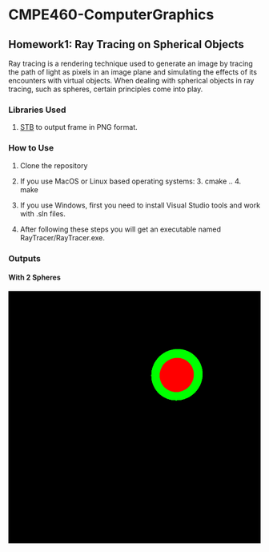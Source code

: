 
# CMPE460-ComputerGraphics

## Homework1: Ray Tracing on Spherical Objects

Ray tracing is a rendering technique used to generate an image by tracing the path of light as pixels in an image plane and simulating the effects of its encounters with virtual objects. When dealing with spherical objects in ray tracing, such as spheres, certain principles come into play.

### Libraries Used

 1. [STB](https://github.com/nothings/stb)  to output frame in PNG format.

### How to Use

 1. Clone the repository
 2. If you use MacOS or Linux based operating systems:
			 3. cmake ..
			 4. make
	
 3. If you use Windows, first you need to install Visual Studio tools and work with .sln files.
 4. After following these steps you will get an executable named RayTracer/RayTracer.exe.
 
### Outputs
#### With 2 Spheres
<img src="/hw1/exports/first_res.png" width="800">